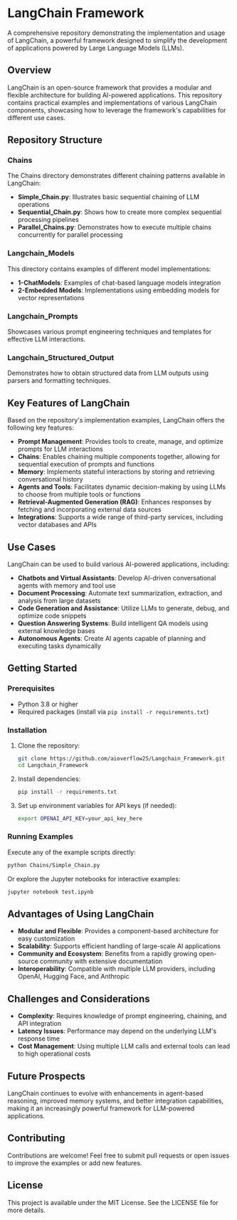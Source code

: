 # LangChain Framework

A comprehensive repository demonstrating the implementation and usage of LangChain, a powerful framework designed to simplify the development of applications powered by Large Language Models (LLMs).

## Overview

LangChain is an open-source framework that provides a modular and flexible architecture for building AI-powered applications. This repository contains practical examples and implementations of various LangChain components, showcasing how to leverage the framework's capabilities for different use cases.

## Repository Structure

### Chains

The Chains directory demonstrates different chaining patterns available in LangChain:

- **Simple_Chain.py**: Illustrates basic sequential chaining of LLM operations
- **Sequential_Chain.py**: Shows how to create more complex sequential processing pipelines
- **Parallel_Chains.py**: Demonstrates how to execute multiple chains concurrently for parallel processing

### Langchain_Models

This directory contains examples of different model implementations:

- **1-ChatModels**: Examples of chat-based language models integration
- **2-Embedded Models**: Implementations using embedding models for vector representations

### Langchain_Prompts

Showcases various prompt engineering techniques and templates for effective LLM interactions.

### Langchain_Structured_Output

Demonstrates how to obtain structured data from LLM outputs using parsers and formatting techniques.

## Key Features of LangChain

Based on the repository's implementation examples, LangChain offers the following key features:

- **Prompt Management**: Provides tools to create, manage, and optimize prompts for LLM interactions
- **Chains**: Enables chaining multiple components together, allowing for sequential execution of prompts and functions
- **Memory**: Implements stateful interactions by storing and retrieving conversational history
- **Agents and Tools**: Facilitates dynamic decision-making by using LLMs to choose from multiple tools or functions
- **Retrieval-Augmented Generation (RAG)**: Enhances responses by fetching and incorporating external data sources
- **Integrations**: Supports a wide range of third-party services, including vector databases and APIs

## Use Cases

LangChain can be used to build various AI-powered applications, including:

- **Chatbots and Virtual Assistants**: Develop AI-driven conversational agents with memory and tool use
- **Document Processing**: Automate text summarization, extraction, and analysis from large datasets
- **Code Generation and Assistance**: Utilize LLMs to generate, debug, and optimize code snippets
- **Question Answering Systems**: Build intelligent QA models using external knowledge bases
- **Autonomous Agents**: Create AI agents capable of planning and executing tasks dynamically

## Getting Started

### Prerequisites

- Python 3.8 or higher
- Required packages (install via `pip install -r requirements.txt`)

### Installation

1. Clone the repository:
   ```bash
   git clone https://github.com/aioverflow25/Langchain_Framework.git
   cd Langchain_Framework
   ```

2. Install dependencies:
   ```bash
   pip install -r requirements.txt
   ```

3. Set up environment variables for API keys (if needed):
   ```bash
   export OPENAI_API_KEY=your_api_key_here
   ```

### Running Examples

Execute any of the example scripts directly:

```bash
python Chains/Simple_Chain.py
```

Or explore the Jupyter notebooks for interactive examples:

```bash
jupyter notebook test.ipynb
```

## Advantages of Using LangChain

- **Modular and Flexible**: Provides a component-based architecture for easy customization
- **Scalability**: Supports efficient handling of large-scale AI applications
- **Community and Ecosystem**: Benefits from a rapidly growing open-source community with extensive documentation
- **Interoperability**: Compatible with multiple LLM providers, including OpenAI, Hugging Face, and Anthropic

## Challenges and Considerations

- **Complexity**: Requires knowledge of prompt engineering, chaining, and API integration
- **Latency Issues**: Performance may depend on the underlying LLM's response time
- **Cost Management**: Using multiple LLM calls and external tools can lead to high operational costs

## Future Prospects

LangChain continues to evolve with enhancements in agent-based reasoning, improved memory systems, and better integration capabilities, making it an increasingly powerful framework for LLM-powered applications.

## Contributing

Contributions are welcome! Feel free to submit pull requests or open issues to improve the examples or add new features.

## License

This project is available under the MIT License. See the LICENSE file for more details.

